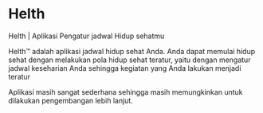# Helth
Helth | Aplikasi Pengatur jadwal Hidup sehatmu

Helth™ adalah aplikasi jadwal hidup sehat Anda. Anda dapat memulai hidup sehat dengan melakukan pola hidup sehat teratur, yaitu dengan mengatur jadwal keseharian Anda sehingga kegiatan yang Anda lakukan menjadi teratur

Aplikasi masih sangat sederhana sehingga masih memungkinkan untuk dilakukan pengembangan lebih lanjut.
